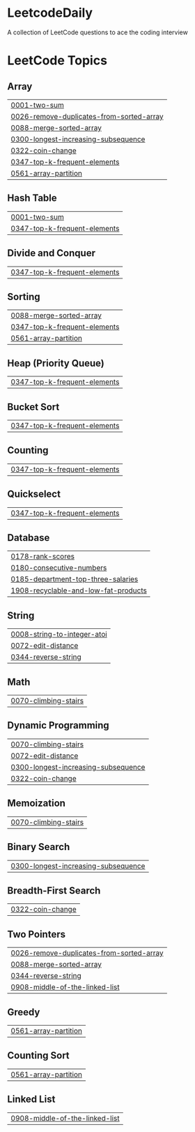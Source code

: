 # LeetcodeDaily
A collection of LeetCode questions to ace the coding interview

<!---LeetCode Topics Start-->
# LeetCode Topics
## Array
|  |
| ------- |
| [0001-two-sum](https://github.com/EnockMagara/LeetcodeDaily/tree/master/0001-two-sum) |
| [0026-remove-duplicates-from-sorted-array](https://github.com/EnockMagara/LeetcodeDaily/tree/master/0026-remove-duplicates-from-sorted-array) |
| [0088-merge-sorted-array](https://github.com/EnockMagara/LeetcodeDaily/tree/master/0088-merge-sorted-array) |
| [0300-longest-increasing-subsequence](https://github.com/EnockMagara/LeetcodeDaily/tree/master/0300-longest-increasing-subsequence) |
| [0322-coin-change](https://github.com/EnockMagara/LeetcodeDaily/tree/master/0322-coin-change) |
| [0347-top-k-frequent-elements](https://github.com/EnockMagara/LeetcodeDaily/tree/master/0347-top-k-frequent-elements) |
| [0561-array-partition](https://github.com/EnockMagara/LeetcodeDaily/tree/master/0561-array-partition) |
## Hash Table
|  |
| ------- |
| [0001-two-sum](https://github.com/EnockMagara/LeetcodeDaily/tree/master/0001-two-sum) |
| [0347-top-k-frequent-elements](https://github.com/EnockMagara/LeetcodeDaily/tree/master/0347-top-k-frequent-elements) |
## Divide and Conquer
|  |
| ------- |
| [0347-top-k-frequent-elements](https://github.com/EnockMagara/LeetcodeDaily/tree/master/0347-top-k-frequent-elements) |
## Sorting
|  |
| ------- |
| [0088-merge-sorted-array](https://github.com/EnockMagara/LeetcodeDaily/tree/master/0088-merge-sorted-array) |
| [0347-top-k-frequent-elements](https://github.com/EnockMagara/LeetcodeDaily/tree/master/0347-top-k-frequent-elements) |
| [0561-array-partition](https://github.com/EnockMagara/LeetcodeDaily/tree/master/0561-array-partition) |
## Heap (Priority Queue)
|  |
| ------- |
| [0347-top-k-frequent-elements](https://github.com/EnockMagara/LeetcodeDaily/tree/master/0347-top-k-frequent-elements) |
## Bucket Sort
|  |
| ------- |
| [0347-top-k-frequent-elements](https://github.com/EnockMagara/LeetcodeDaily/tree/master/0347-top-k-frequent-elements) |
## Counting
|  |
| ------- |
| [0347-top-k-frequent-elements](https://github.com/EnockMagara/LeetcodeDaily/tree/master/0347-top-k-frequent-elements) |
## Quickselect
|  |
| ------- |
| [0347-top-k-frequent-elements](https://github.com/EnockMagara/LeetcodeDaily/tree/master/0347-top-k-frequent-elements) |
## Database
|  |
| ------- |
| [0178-rank-scores](https://github.com/EnockMagara/LeetcodeDaily/tree/master/0178-rank-scores) |
| [0180-consecutive-numbers](https://github.com/EnockMagara/LeetcodeDaily/tree/master/0180-consecutive-numbers) |
| [0185-department-top-three-salaries](https://github.com/EnockMagara/LeetcodeDaily/tree/master/0185-department-top-three-salaries) |
| [1908-recyclable-and-low-fat-products](https://github.com/EnockMagara/LeetcodeDaily/tree/master/1908-recyclable-and-low-fat-products) |
## String
|  |
| ------- |
| [0008-string-to-integer-atoi](https://github.com/EnockMagara/LeetcodeDaily/tree/master/0008-string-to-integer-atoi) |
| [0072-edit-distance](https://github.com/EnockMagara/LeetcodeDaily/tree/master/0072-edit-distance) |
| [0344-reverse-string](https://github.com/EnockMagara/LeetcodeDaily/tree/master/0344-reverse-string) |
## Math
|  |
| ------- |
| [0070-climbing-stairs](https://github.com/EnockMagara/LeetcodeDaily/tree/master/0070-climbing-stairs) |
## Dynamic Programming
|  |
| ------- |
| [0070-climbing-stairs](https://github.com/EnockMagara/LeetcodeDaily/tree/master/0070-climbing-stairs) |
| [0072-edit-distance](https://github.com/EnockMagara/LeetcodeDaily/tree/master/0072-edit-distance) |
| [0300-longest-increasing-subsequence](https://github.com/EnockMagara/LeetcodeDaily/tree/master/0300-longest-increasing-subsequence) |
| [0322-coin-change](https://github.com/EnockMagara/LeetcodeDaily/tree/master/0322-coin-change) |
## Memoization
|  |
| ------- |
| [0070-climbing-stairs](https://github.com/EnockMagara/LeetcodeDaily/tree/master/0070-climbing-stairs) |
## Binary Search
|  |
| ------- |
| [0300-longest-increasing-subsequence](https://github.com/EnockMagara/LeetcodeDaily/tree/master/0300-longest-increasing-subsequence) |
## Breadth-First Search
|  |
| ------- |
| [0322-coin-change](https://github.com/EnockMagara/LeetcodeDaily/tree/master/0322-coin-change) |
## Two Pointers
|  |
| ------- |
| [0026-remove-duplicates-from-sorted-array](https://github.com/EnockMagara/LeetcodeDaily/tree/master/0026-remove-duplicates-from-sorted-array) |
| [0088-merge-sorted-array](https://github.com/EnockMagara/LeetcodeDaily/tree/master/0088-merge-sorted-array) |
| [0344-reverse-string](https://github.com/EnockMagara/LeetcodeDaily/tree/master/0344-reverse-string) |
| [0908-middle-of-the-linked-list](https://github.com/EnockMagara/LeetcodeDaily/tree/master/0908-middle-of-the-linked-list) |
## Greedy
|  |
| ------- |
| [0561-array-partition](https://github.com/EnockMagara/LeetcodeDaily/tree/master/0561-array-partition) |
## Counting Sort
|  |
| ------- |
| [0561-array-partition](https://github.com/EnockMagara/LeetcodeDaily/tree/master/0561-array-partition) |
## Linked List
|  |
| ------- |
| [0908-middle-of-the-linked-list](https://github.com/EnockMagara/LeetcodeDaily/tree/master/0908-middle-of-the-linked-list) |
<!---LeetCode Topics End-->
